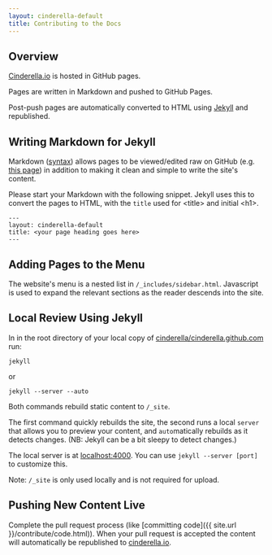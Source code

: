 ```yaml
---
layout: cinderella-default
title: Contributing to the Docs
---
```


## Overview

[Cinderella.io](http://www.cinderella.io) is hosted in GitHub pages.

Pages are written in Markdown and pushed to GitHub Pages.

Post-push pages are  automatically converted to HTML using [Jekyll](https://github.com/mojombo/jekyll) and republished.

## Writing Markdown for Jekyll

Markdown ([syntax](http://daringfireball.net/projects/markdown/syntax)) allows pages to be viewed/edited raw on GitHub (e.g. [this page](https://github.com/cinderella/cinderella.github.com/blob/master/contribute/documentation.md)) in addition to making it clean and simple to write the site's content.

Please start your Markdown with the following snippet. Jekyll uses this to convert the pages to HTML, with the `title` used for &lt;title&gt; and initial &lt;h1&gt;.

	---
	layout: cinderella-default
	title: <your page heading goes here>
	---

## Adding Pages to the Menu

The website's menu is a nested list in `/_includes/sidebar.html`. Javascript is used to expand the relevant sections as the reader descends into the site.

## Local Review Using Jekyll

In in the root directory of your local copy of [cinderella/cinderella.github.com](https://github.com/cinderella/cinderella.github.com) run:
	
	jekyll
	
or

	jekyll --server --auto
	
	
Both commands rebuild static content to `/_site`.

The first command quickly rebuilds the site, the second runs a local `server` that allows you to preview your content, and `auto`matically rebuilds as it detects changes. (NB: Jekyll can be a bit sleepy to detect changes.)

The local server is at [localhost:4000](http://localhost:4000/). You can use `jekyll --server [port]` to customize this.

Note: `/_site` is only used locally and is not required for upload.

## Pushing New Content Live

Complete the pull request process (like [committing code]({{ site.url }}/contribute/code.html)). When your pull request is accepted the content will automatically be republished to [cinderella.io](http://www.cinderella.io).